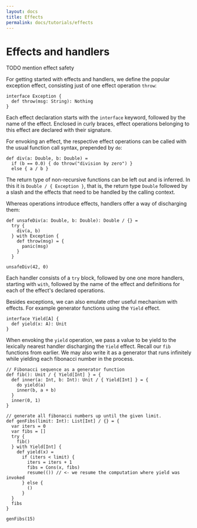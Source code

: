 ```yaml
---
layout: docs
title: Effects
permalink: docs/tutorials/effects
---
```


# Effects and handlers

TODO mention effect safety

For getting started with effects and handlers, we define the popular exception effect, consisting just of one effect operation `throw`:

```
interface Exception {
  def throw(msg: String): Nothing
}
```

Each effect declaration starts with the `interface` keyword, followed by the name of the effect. Enclosed in curly braces, effect operations belonging to this effect are declared with their signature.

For envoking an effect, the respective effect operations can be called with the usual function call syntax, prepended by `do`:

```
def div(a: Double, b: Double) = 
  if (b == 0.0) { do throw("division by zero") }
  else { a / b }
```

The return type of non-recursive functions can be left out and is inferred. In this it is `Double / { Exception }`, that is, the return type `Double` followed by a slash and the effects that need to be handled by the calling context.

Whereas operations introduce effects, handlers offer a way of discharging them:

```
def unsafeDiv(a: Double, b: Double): Double / {} =
  try {
    div(a, b)
  } with Exception {
    def throw(msg) = {
      panic(msg)
    }
  }
```

```effekt:repl
unsafeDiv(42, 0)
```

Each handler consists of a `try` block, followed by one one more handlers, starting with `with`, followed by the name of the effect and definitions for each of the effect's declared operations.

Besides exceptions, we can also emulate other useful mechanism with effects. For example generator functions using the 
`Yield` effect.

```
interface Yield[A] {
  def yield(x: A): Unit
}
```

When envoking the `yield` operation, we pass a value to be yield to the lexically nearest handler discharging the 
`Yield` effect. Recall our `fib` functions from earlier. We may also write it as a generator that runs infinitely while 
yielding each fibonacci number in the process.

```
// Fibonacci sequence as a generator function
def fib(): Unit / { Yield[Int] } = {
  def inner(a: Int, b: Int): Unit / { Yield[Int] } = {
    do yield(a)
    inner(b, a + b)
  }
  inner(0, 1)
}

// generate all fibonacci numbers up until the given limit.
def genFibs(limit: Int): List[Int] / {} = {
  var iters = 0
  var fibs = []
  try {
    fib()
  } with Yield[Int] {
    def yield(x) = 
      if (iters < limit) {
        iters = iters + 1
        fibs = Cons(x, fibs)
        resume(()) // <- we resume the computation where yield was invoked
      } else {
        ()
      }
  }
  fibs
}
```

```effekt:repl
genFibs(15)
```
